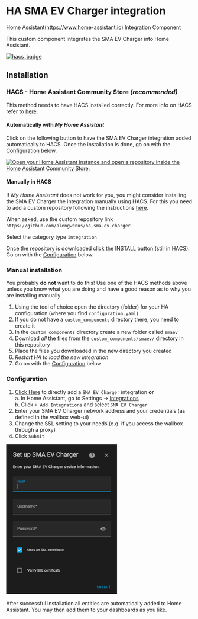 # HA SMA EV Charger integration

Home Assistant(https://www.home-assistant.io) Integration Component

This custom component integrates the SMA EV Charger into Home Assistant.

[![hacs_badge](https://img.shields.io/badge/HACS-Custom-41BDF5.svg?style=for-the-badge)](https://github.com/hacs/integration)

## Installation

### HACS - Home Assistant Community Store _(recommended)_

This method needs to have HACS installed correctly. For more info on HACS refer to [here](https://hacs.xyz/).

#### Automatically with _My Home Assistant_

Click on the following button to have the SMA EV Charger integration added automatically to HACS. Once the installation is done, go on with the [Configuration](#configuration) below.

[![Open your Home Assistant instance and open a repository inside the Home Assistant Community Store.](https://my.home-assistant.io/badges/hacs_repository.svg)](https://my.home-assistant.io/redirect/hacs_repository/?owner=alengwenus&repository=ha-sma-ev-charger&category=integration)

#### Manually in HACS

If _My Home Assistant_ does not work for you, you might consider installing the SMA EV Charger the integration manually using HACS. For this you need to add a custom repository following the instructions [here](https://hacs.xyz/docs/faq/custom_repositories/).

When asked, use the custom repository link `https://github.com/alengwenus/ha-sma-ev-charger`

Select the category type `integration`

Once the repository is downloaded click the INSTALL button (still in HACS). Go on with the [Configuration](#configuration) below.

### Manual installation

You probably **do not** want to do this! Use one of the HACS methods above unless you know what you are doing and have a good reason as to why you are installing manually

1. Using the tool of choice open the directory (folder) for your HA configuration (where you find `configuration.yaml`)
1. If you do not have a `custom_components` directory there, you need to create it
1. In the `custom_components` directory create a new folder called `smaev`
1. Download _all_ the files from the `custom_components/smaev/` directory in this repository
1. Place the files you downloaded in the new directory you created
1. _Restart HA to load the new integration_
1. Go on with the [Configuration](#configuration) below

### Configuration

1. [Click Here](https://my.home-assistant.io/redirect/config_flow_start/?domain=smaev) to directly add a `SMA EV Charger` integration **or**<br/>
   a. In Home Assistant, go to Settings -> [Integrations](https://my.home-assistant.io/redirect/integrations/)<br/>
   b. Click `+ Add Integrations` and select `SMA EV Charger`<br/>
1. Enter your SMA EV Charger network address and your credentials (as defined in the wallbox web-ui)
1. Change the SSL setting to your needs (e.g. if you access the wallbox through a proxy)
1. Click `Submit`

[<img src="https://github.com/alengwenus/ha-sma-ev-charger/blob/main/.github/screenshots/install.png" width="300">](https://github.com/alengwenus/ha-sma-ev-charger/blob/main/.github/screenshots/install.png)

After successful installation all entities are automatically added to Home Assistant. You may then add them to your dashboards as you like.
